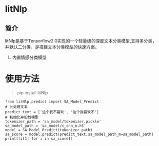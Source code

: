  
# litNlp
## 简介
litNlp是基于Tensorflow2.0实现的一个轻量级的深度文本分类模型,支持多分类，并默认二分类，是搭建文本分类模型的快速方案。
1. 内置情感分类模型

# 使用方法
>pip install  litNlp

    from litNlp.predict import SA_Model_Predict
    # 批处理文本
    predict_text = ['这个我不喜欢', '这个我喜欢不']
    # 初始化并加载模型
    tokenizer_path = 'sa_model/tokenizer.pickle'
    sa_model_path = 'sa_model/c_cnn_m.h5'
    model = SA_Model_Predict(tokenizer_path)
    sa_score = model.predict(predict_text,sa_model_path_m=sa_model_path)
    print([i[1] for i in sa_score])
